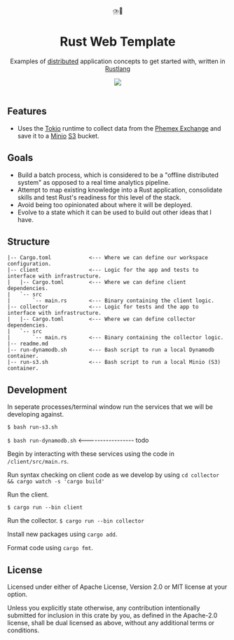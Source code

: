 <div align="center">
   ⛈️🦀
</div>

<h1 align="center">
  Rust Web Template
</h1>

<p align="center">
   Examples of <a href="https://aws.amazon.com/builders-library/challenges-with-distributed-systems/">distributed</a> application concepts to get started with, written in <a href="https://www.rust-lang.org/">Rustlang</a> 
</p>

<div align="center">
  <a alt="GitHub Workflow Status" href="https://github.com/davidmaceachern/rust-web-template/actions">
    <img  src="https://img.shields.io/github/workflow/status/davidmaceachern/rust-web-template/Rust">
  </a>
</div>
<br />

## Features

- Uses the [Tokio](https://tokio.rs/) runtime to collect data from the [Phemex Exchange](https://phemex.com/) and save it to
  a [Minio](https://min.io/) [S3](https://aws.amazon.com/s3/) bucket.

## Goals

- Build a batch process, which is considered to be a "offline distributed system" as opposed to a real time analytics pipeline.
- Attempt to map existing knowledge into a Rust application, consolidate skills and test Rust's readiness for this level of the stack.
- Avoid being too opinionated about where it will be deployed.
- Evolve to a state which it can be used to build out other ideas that I have.

## Structure

```
|-- Cargo.toml            <--- Where we can define our workspace configuration.
|-- client                <--- Logic for the app and tests to interface with infrastructure.
|   |-- Cargo.toml        <--- Where we can define client dependencies.
|   `-- src
|       `-- main.rs       <--- Binary containing the client logic.
|-- collector             <--- Logic for tests and the app to interface with infrastructure.
|   |-- Cargo.toml        <--- Where we can define collector dependencies.
|   `-- src
|       `-- main.rs       <--- Binary containing the collector logic.
|-- readme.md
|-- run-dynamodb.sh       <--- Bash script to run a local Dynamodb container.
|-- run-s3.sh             <--- Bash script to run a local Minio (S3) container.
```

## Development

In seperate processes/terminal window run the services that we will be developing against.

`$ bash run-s3.sh`

`$ bash run-dynamodb.sh` <----------------- todo

Begin by interacting with these services using the code in `/client/src/main.rs`.

Run syntax checking on client code as we develop by using `cd collector && cargo watch -s 'cargo build'`

Run the client.

`$ cargo run --bin client`

Run the collector.
`$ cargo run --bin collector`

Install new packages using `cargo add`.

Format code using `cargo fmt`.

## License

Licensed under either of Apache License, Version 2.0 or MIT license at your option.

Unless you explicitly state otherwise, any contribution intentionally submitted for inclusion in this crate by you, as defined in the Apache-2.0 license, shall be dual licensed as above, without any additional terms or conditions.

